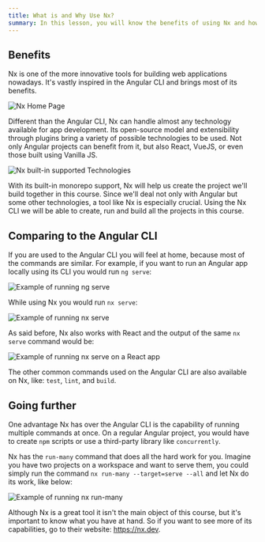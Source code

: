 ```yaml
---
title: What is and Why Use Nx?
summary: In this lesson, you will know the benefits of using Nx and how it compares to the Angular CLI.
---
```


## Benefits

Nx is one of the more innovative tools for building web applications nowadays. It's vastly inspired in the Angular CLI and brings most of its benefits.

<!-- ![Nx Home Page](assets/nx-introduction.png) -->

![Nx Home Page](/api/collection/6586453712175104/5197349072142336/page/5286615840194560/image/5637755094171648?page_type=collection_lesson)

Different than the Angular CLI, Nx can handle almost any technology available for app development. Its open-source model and extensibility through plugins bring a variety of possible technologies to be used. Not only Angular projects can benefit from it, but also React, VueJS, or even those built using Vanilla JS.

<!-- ![Nx built-in supported Technologies](assets/nx-supported-technologies.png) -->

![Nx built-in supported Technologies](/api/collection/6586453712175104/5197349072142336/page/5286615840194560/image/4612551769325568?page_type=collection_lesson)

With its built-in monorepo support, Nx will help us create the project we'll build together in this course. Since we'll deal not only with Angular but some other technologies, a tool like Nx is especially crucial. Using the Nx CLI we will be able to create, run and build all the projects in this course.

## Comparing to the Angular CLI

If you are used to the Angular CLI you will feel at home, because most of the commands are similar. For example, if you want to run an Angular app locally using its CLI you would run `ng serve`:

<!-- ![Example of running `ng serve`](assets/ng-serve.png) -->

![Example of running `ng serve`](/api/collection/6586453712175104/5197349072142336/page/5286615840194560/image/5839150539866112?page_type=collection_lesson)

While using Nx you would run `nx serve`:

<!-- ![Example of running `nx serve`](assets/nx-serve.png) -->

![Example of running `nx serve`](/api/collection/6586453712175104/5197349072142336/page/5286615840194560/image/6271529058304000?page_type=collection_lesson)

As said before, Nx also works with React and the output of the same `nx serve` command would be:

<!-- ![Example of running `nx serve` on a React app](assets/nx-serve-react.png) -->

![Example of running `nx serve` on a React app](/api/collection/6586453712175104/5197349072142336/page/5286615840194560/image/5036004976623616?page_type=collection_lesson)

The other common commands used on the Angular CLI are also available on Nx, like: `test`, `lint`, and `build`.

## Going further

One advantage Nx has over the Angular CLI is the capability of running multiple commands at once. On a regular Angular project, you would have to create `npm` scripts or use a third-party library like  `concurrently`.

Nx has the `run-many` command that does all the hard work for you. Imagine you have two projects on a workspace and want to serve them, you could simply run the command `nx run-many --target=serve --all` and let Nx do its work, like below: 

<!-- ![Example of running `nx run-many`](assets/nx-run-many.png) -->

![Example of running `nx run-many`](/api/collection/6586453712175104/5197349072142336/page/5286615840194560/image/6170483577323520?page_type=collection_lesson)

Although Nx is a great tool it isn't the main object of this course, but it's important to know what you have at hand. So if you want to see more of its capabilities, go to their website: <https://nx.dev>.
